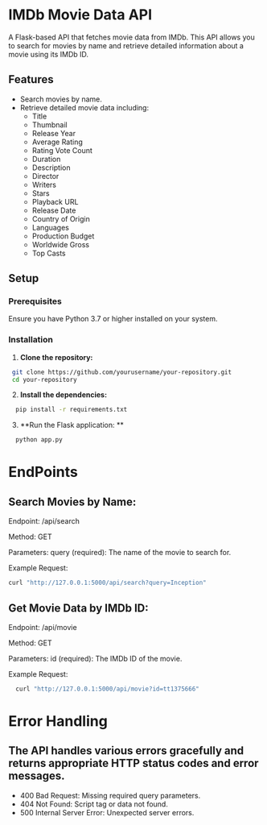 # IMDb Movie Data API

A Flask-based API that fetches movie data from IMDb. This API allows you to search for movies by name and retrieve detailed information about a movie using its IMDb ID.

## Features

- Search movies by name.
- Retrieve detailed movie data including:
  - Title
  - Thumbnail
  - Release Year
  - Average Rating
  - Rating Vote Count
  - Duration
  - Description
  - Director
  - Writers
  - Stars
  - Playback URL
  - Release Date
  - Country of Origin
  - Languages
  - Production Budget
  - Worldwide Gross
  - Top Casts

## Setup

### Prerequisites

Ensure you have Python 3.7 or higher installed on your system.

### Installation

1. **Clone the repository:**
  ```bash
   git clone https://github.com/yourusername/your-repository.git
   cd your-repository
  ```

2. **Install the dependencies:**
  ```bash
    pip install -r requirements.txt
  ```

3. **Run the Flask application: **
  ```bash
    python app.py
  ```

# EndPoints
## Search Movies by Name:
  Endpoint: /api/search
  
  Method: GET
  
  Parameters:  query (required): The name of the movie to search for.
  
  Example Request:
  ```bash
  curl "http://127.0.0.1:5000/api/search?query=Inception"
  ```

## Get Movie Data by IMDb ID:
  Endpoint: /api/movie
  
  Method: GET
  
  Parameters: id (required): The IMDb ID of the movie.
  
  Example Request:
  ```bash
    curl "http://127.0.0.1:5000/api/movie?id=tt1375666"
  ```
# Error Handling
## The API handles various errors gracefully and returns appropriate HTTP status codes and error messages.
  - 400 Bad Request: Missing required query parameters.
  - 404 Not Found: Script tag or data not found.
  - 500 Internal Server Error: Unexpected server errors.
